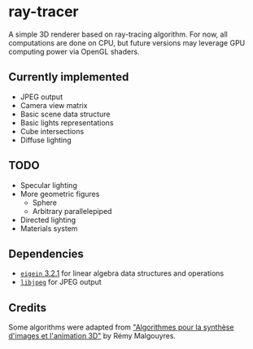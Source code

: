 ray-tracer
==========

A simple 3D renderer based on ray-tracing algorithm.
For now, all computations are done on CPU, but future versions may leverage GPU computing power via OpenGL shaders.

## Currently implemented

- JPEG output
- Camera view matrix
- Basic scene data structure
- Basic lights representations
- Cube intersections
- Diffuse lighting

## TODO

- Specular lighting
- More geometric figures
  - Sphere
  - Arbitrary parallelepiped
- Directed lighting
- Materials system

## Dependencies

- [`eigein` 3.2.1](http://eigen.tuxfamily.org/) for linear algebra data structures and operations
- [`libjpeg`](http://www.ijg.org/) for JPEG output

## Credits

Some algorithms were adapted from ["Algorithmes pour la synthèse d'images et l'animation 3D"](http://www.dunod.com/informatique-multimedia/graphisme-et-web-design/web-design-et-animation-web/algorithmes-pour-la-synthese-dimages-et-lani) by Rémy Malgouyres.

